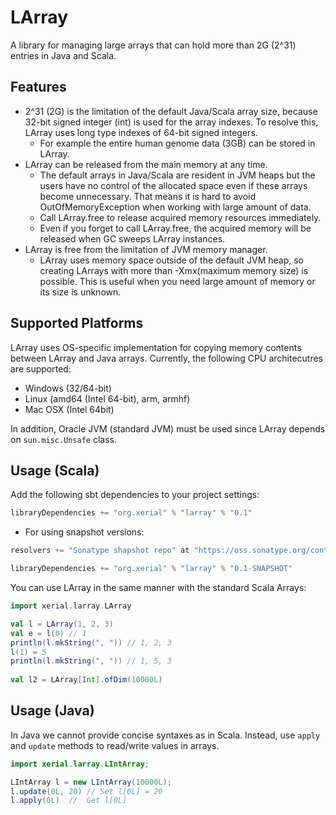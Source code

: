 LArray
=== 
A library for managing large arrays that can hold more than 2G (2^31) entries in Java and Scala.

## Features 
 * 2^31 (2G) is the limitation of the default Java/Scala array size, because 32-bit signed integer (int) is used for the array indexes. To resolve this, LArray uses long type indexes of 64-bit signed integers.
   * For example the entire human genome data (3GB) can be stored in LArray. 
 * LArray can be released from the main memory at any time. 
   * The default arrays in Java/Scala are resident in JVM heaps but the users have no control of the allocated space even if these arrays become unnecessary. That means it is hard to avoid OutOfMemoryException when working with large amount of data.
   * Call LArray.free to release acquired memory resources immediately.
   * Even if you forget to call LArray.free, the acquired memory will be released when GC sweeps LArray instances.
 * LArray is free from the limitation of JVM memory manager.
   * LArray uses memory space outside of the default JVM heap, so creating LArrays with more than -Xmx(maximum memory size) is possible. This is useful when you need large amount of memory or its size is unknown.


## Supported Platforms

LArray uses OS-specific implementation for copying memory contents between LArray and Java arrays. Currently, the following CPU architecutres are supported:

 * Windows (32/64-bit)
 * Linux (amd64 (Intel 64-bit), arm, armhf)
 * Mac OSX (Intel 64bit)

In addition, Oracle JVM (standard JVM) must be used since LArray depends on `sun.misc.Unsafe` class.

## Usage (Scala)
Add the following sbt dependencies to your project settings:

```scala
libraryDependencies += "org.xerial" % "larray" % "0.1"
```

 * For using snapshot versions:

```scala
resolvers += "Sonatype shapshot repo" at "https://oss.sonatype.org/content/repositories/snapshots/"

libraryDependencies += "org.xerial" % "larray" % "0.1-SNAPSHOT"
```

You can use LArray in the same manner with the standard Scala Arrays: 

```scala
import xerial.larray.LArray

val l = LArray(1, 2, 3)
val e = l(0) // 1
println(l.mkString(", ")) // 1, 2, 3
l(1) = 5
println(l.mkString(", ")) // 1, 5, 3
    
val l2 = LArray[Int].ofDim(10000L)
```

## Usage (Java)

In Java we cannot provide concise syntaxes as in Scala. Instead, use `apply` and `update` methods to read/write values in arrays.

```java
import xerial.larray.LIntArray;

LIntArray l = new LIntArray(10000L);
l.update(0L, 20) // Set l[0L] = 20
l.apply(0L)  //  Get l[0L]
```
